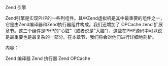 Zend 引擎

Zend引擎是实现PHP的一些列组件。其中Zend虚拟机是其中最重要的组件之一，它是由Zend编译器和Zend执行器组件构成。我们还增加了 OPCache zend 扩展章节。这三个组件是PHP的“心脏”（或者说是“大脑”），这些在PHP源码中可以说是最重要也是最复杂的一部分。在本章节，我们将会对他们进行详细地剖析。

内容：

Zend 编译器
Zend 执行器
Zend OPCache
